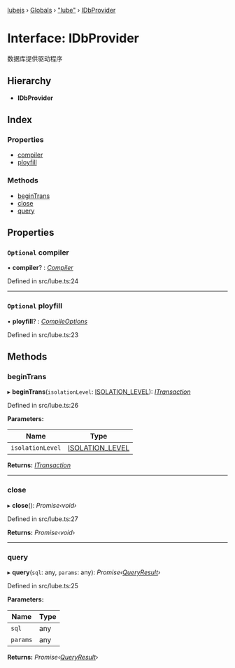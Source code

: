 [lubejs](../README.md) › [Globals](../globals.md) › ["lube"](../modules/_lube_.md) › [IDbProvider](_lube_.idbprovider.md)

# Interface: IDbProvider

数据库提供驱动程序

## Hierarchy

* **IDbProvider**

## Index

### Properties

* [compiler](_lube_.idbprovider.md#optional-compiler)
* [ployfill](_lube_.idbprovider.md#optional-ployfill)

### Methods

* [beginTrans](_lube_.idbprovider.md#begintrans)
* [close](_lube_.idbprovider.md#close)
* [query](_lube_.idbprovider.md#query)

## Properties

### `Optional` compiler

• **compiler**? : *[Compiler](../classes/_compiler_.compiler.md)*

Defined in src/lube.ts:24

___

### `Optional` ployfill

• **ployfill**? : *[CompileOptions](_compiler_.compileoptions.md)*

Defined in src/lube.ts:23

## Methods

###  beginTrans

▸ **beginTrans**(`isolationLevel`: [ISOLATION_LEVEL](../enums/_constants_.isolation_level.md)): *[ITransaction](_lube_.itransaction.md)*

Defined in src/lube.ts:26

**Parameters:**

Name | Type |
------ | ------ |
`isolationLevel` | [ISOLATION_LEVEL](../enums/_constants_.isolation_level.md) |

**Returns:** *[ITransaction](_lube_.itransaction.md)*

___

###  close

▸ **close**(): *Promise‹void›*

Defined in src/lube.ts:27

**Returns:** *Promise‹void›*

___

###  query

▸ **query**(`sql`: any, `params`: any): *Promise‹[QueryResult](_executor_.queryresult.md)›*

Defined in src/lube.ts:25

**Parameters:**

Name | Type |
------ | ------ |
`sql` | any |
`params` | any |

**Returns:** *Promise‹[QueryResult](_executor_.queryresult.md)›*

